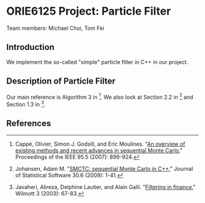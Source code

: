 ORIE6125 Project: Particle Filter
=================================

Team members: Michael Choi, Tom Fei

Introduction
------------
We implement the so-called "simple" particle filter in C++ in our project.

Description of Particle Filter
----------------------------
Our main reference is Algorithm 3 in [^fn1]. We also look at Section 2.2 in [^fn2] and Section 1.3 in [^fn3].





References
----------
[^fn1]: Cappé, Olivier, Simon J. Godsill, and Eric Moulines. "[An overview of existing methods and recent advances in sequential Monte Carlo.](http://perso.telecom-paristech.fr/~cappe/Publications/Self-archive/06particle-cmg.pdf)" Proceedings of the IEEE 95.5 (2007): 899-924.
[^fn2]: Johansen, Adam M. "[SMCTC: sequential Monte Carlo in C++.](http://wrap.warwick.ac.uk/2194/)" Journal of Statistical Software 30.6 (2009): 1-41.
[^fn3]: Javaheri, Alireza, Delphine Lautier, and Alain Galli. "[Filtering in finance.](http://www.cis.upenn.edu/~mkearns/finread/filtering_in_finance.pdf)" Wilmott 3 (2003): 67-83.


